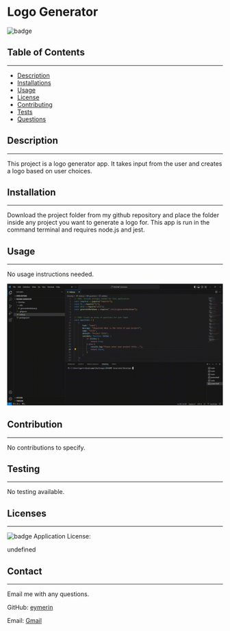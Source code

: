 # Logo Generator
  
  ![badge](https://img.shields.io/badge/license--blue)<br/>

  ## Table of Contents
  --------------------
  - [Description](#description)
  - [Installations](#installation)
  - [Usage](#usage)
  - [License](#licenses)
  - [Contributing](#contribution)
  - [Tests](#testing)
  - [Questions](#contact)

  ## Description
  --------------
  This project is a logo generator app. It takes input from the user and creates a logo based on user choices.

  ## Installation
  ---------------
  Download the project folder from my github repository and place the folder inside any project you want to generate a logo for. This app is run in the command terminal and requires node.js and jest.

  ## Usage
  --------
  No usage instructions needed.

![](https://github.com/eymerin/README-Generator/blob/main/README%20Generator%20demo.gif)

  ## Contribution
  ---------------
  No contributions to specify.

  ## Testing
  ----------
  No testing available.

  ## Licenses
  -----------
  ![badge](https://img.shields.io/badge/license--blue) Application License: 

  undefined

  ## Contact
  -----------
  Email me with any questions.
  
  GitHub: [eymerin](https://github.com/eymerin)

  Email: [Gmail](mailto:garrett.bryce.young@gmail.com)

